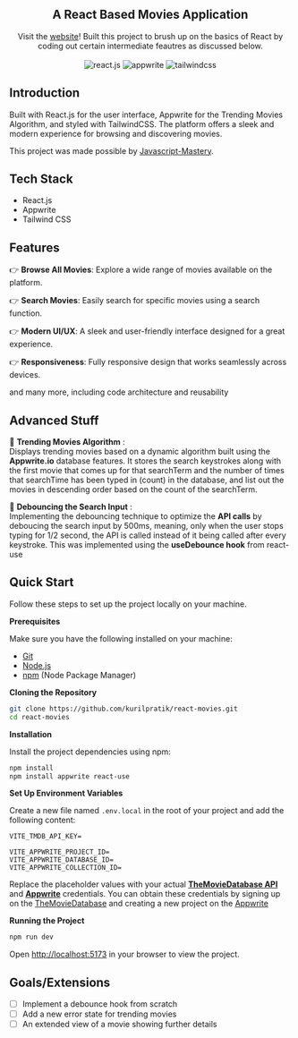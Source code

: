 <div align="center">

   <h2 align="center">A React Based Movies Application</h2>
   <div align="center">
     Visit the <a href="https://kurilpratik.github.io/react-movies/" target="_blank">website</a>! Built this project to brush up on the basics of React by coding out certain intermediate feautres as discussed below.
    </div>
    <br/>
  <div>
    <img src="https://img.shields.io/badge/-React_JS-black?style=for-the-badge&logoColor=white&logo=react&color=61DAFB" alt="react.js" />
    <img src="https://img.shields.io/badge/-Appwrite-black?style=for-the-badge&logoColor=white&logo=appwrite&color=FD366E" alt="appwrite" />
    <img src="https://img.shields.io/badge/-Tailwind_CSS-black?style=for-the-badge&logoColor=white&logo=tailwindcss&color=06B6D4" alt="tailwindcss" />
    
  </div>
</div>

## Introduction

Built with React.js for the user interface, Appwrite for the Trending Movies Algorithm, and styled with TailwindCSS. The platform offers a sleek and modern experience for browsing and discovering movies.

This project was made possible by [Javascript-Mastery](https://youtu.be/dCLhUialKPQ?si=SBo9AGaspGumxnQ2).

## Tech Stack

- React.js
- Appwrite
- Tailwind CSS

## Features

👉 **Browse All Movies**: Explore a wide range of movies available on the platform.

👉 **Search Movies**: Easily search for specific movies using a search function.

👉 **Modern UI/UX**: A sleek and user-friendly interface designed for a great experience.

👉 **Responsiveness**: Fully responsive design that works seamlessly across devices.

and many more, including code architecture and reusability

## Advanced Stuff

🚀 **Trending Movies Algorithm** : <br>
Displays trending movies based on a dynamic algorithm built using the **Appwrite.io** database features. It stores the search keystrokes along with the first movie that comes up for that searchTerm and the number of times that searchTime has been typed in (count) in the database, and list out the movies in descending order based on the count of the searchTerm.

🚀 **Debouncing the Search Input** : <br>
Implementing the debouncing technique to optimize the **API calls** by deboucing the search input by 500ms, meaning, only when the user stops typing for 1/2 second, the API is called instead of it being called after every keystroke. This was implemented using the **useDebounce hook** from react-use


## Quick Start

Follow these steps to set up the project locally on your machine.

**Prerequisites**

Make sure you have the following installed on your machine:

- [Git](https://git-scm.com/)
- [Node.js](https://nodejs.org/en)
- [npm](https://www.npmjs.com/) (Node Package Manager)

**Cloning the Repository**

```bash
git clone https://github.com/kurilpratik/react-movies.git
cd react-movies
```

**Installation**

Install the project dependencies using npm:

```bash
npm install
npm install appwrite react-use
```

**Set Up Environment Variables**

Create a new file named `.env.local` in the root of your project and add the following content:

```env
VITE_TMDB_API_KEY=

VITE_APPWRITE_PROJECT_ID=
VITE_APPWRITE_DATABASE_ID=
VITE_APPWRITE_COLLECTION_ID=
```

Replace the placeholder values with your actual **[TheMovieDatabase API](https://developer.themoviedb.org/reference/intro/getting-started)** and **[Appwrite](https://apwr.dev/JSM050)** credentials. You can obtain these credentials by signing up on the [TheMovieDatabase](https://developer.themoviedb.org/reference/intro/getting-started) and creating a new project on the [Appwrite](https://apwr.dev/JSM050)

**Running the Project**

```bash
npm run dev
```

Open [http://localhost:5173](http://localhost:5173) in your browser to view the project.

## Goals/Extensions

- [ ] Implement a debounce hook from scratch
- [ ] Add a new error state for trending movies
- [ ] An extended view of a movie showing further details